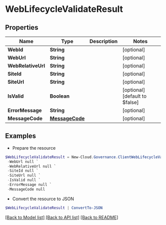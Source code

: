 # WebLifecycleValidateResult
## Properties

Name | Type | Description | Notes
------------ | ------------- | ------------- | -------------
**WebId** | **String** |  | [optional] 
**WebUrl** | **String** |  | [optional] 
**WebRelativeUrl** | **String** |  | [optional] 
**SiteId** | **String** |  | [optional] 
**SiteUrl** | **String** |  | [optional] 
**IsValid** | **Boolean** |  | [optional] [default to $false]
**ErrorMessage** | **String** |  | [optional] 
**MessageCode** | [**MessageCode**](MessageCode.md) |  | [optional] 

## Examples

- Prepare the resource
```powershell
$WebLifecycleValidateResult = New-Cloud.Governance.ClientWebLifecycleValidateResult  -WebId null `
 -WebUrl null `
 -WebRelativeUrl null `
 -SiteId null `
 -SiteUrl null `
 -IsValid null `
 -ErrorMessage null `
 -MessageCode null
```

- Convert the resource to JSON
```powershell
$WebLifecycleValidateResult | ConvertTo-JSON
```

[[Back to Model list]](../README.md#documentation-for-models) [[Back to API list]](../README.md#documentation-for-api-endpoints) [[Back to README]](../README.md)

